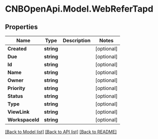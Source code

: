 # CNBOpenApi.Model.WebReferTapd

## Properties

Name | Type | Description | Notes
------------ | ------------- | ------------- | -------------
**Created** | **string** |  | [optional] 
**Due** | **string** |  | [optional] 
**Id** | **string** |  | [optional] 
**Name** | **string** |  | [optional] 
**Owner** | **string** |  | [optional] 
**Priority** | **string** |  | [optional] 
**Status** | **string** |  | [optional] 
**Type** | **string** |  | [optional] 
**ViewLink** | **string** |  | [optional] 
**WorkspaceId** | **string** |  | [optional] 

[[Back to Model list]](../../README.md#documentation-for-models) [[Back to API list]](../../README.md#documentation-for-api-endpoints) [[Back to README]](../../README.md)

